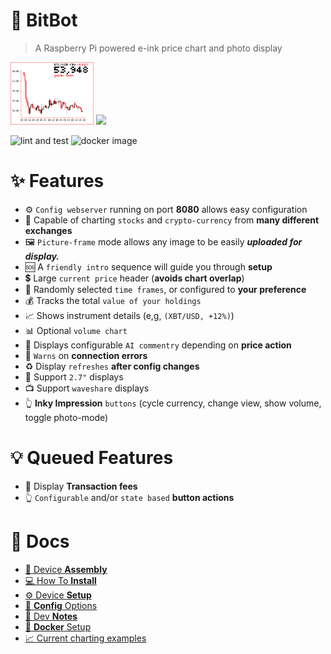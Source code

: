 # 🤖 **BitBot**
> A Raspberry Pi powered e-ink price chart and photo display
<div>
    <img height="100" src="docs/images/last_display.png">
    <img height="100" src="docs/images/kilobitbot-v2.jpg">
</div>

![lint and test](https://github.com/donbing/bitbot/actions/workflows/lint-and-test-python.yml/badge.svg)
![docker image](https://github.com/donbing/bitbot/actions/workflows/build-and-push-image.yaml/badge.svg)

# ✨ Features
 - ⚙️ `Config webserver` running on port **8080** allows easy configuration
 - 🏦 Capable of charting `stocks` and `crypto-currency` from **many different exchanges**
 - 🖼️ `Picture-frame` mode allows any image to be easily ***uploaded for display.***
 - 🆘 A `friendly intro` sequence will guide you through **setup**
 - 💲 Large `current price` header (**avoids chart overlap**) 
 - 🎲 Randomly selected `time frames`, or configured to **your preference**
 - 💰 Tracks the total `value of your holdings` 
 - 📈 Shows instrument details (e,g, ```(XBT/USD, +12%)```)
 - 📊 Optional `volume chart`
 - 💬 Displays configurable `AI commentry` depending on **price action**
 - 📡 `Warns` on **connection errors**
 - ♻️ Display `refreshes` **after config changes** 
 - 👶 Support `2.7"` displays
 - 📺 Support `waveshare` displays
 - 👆 **Inky Impression** `buttons` (cycle currency, change view, show volume, toggle photo-mode)
 
# 💡 Queued Features
 - 💸 Display **Transaction fees**
 - 👆 `Configurable` and/or `state based` **button actions**

# 📝 Docs
 - [🔗 Device **Assembly**](docs/device_assembly.md)
 - [💻 How To **Install**](docs/app_install.md)
 - [⚙️ Device **Setup**](docs/device_setup.md)
 - [💾 **Config** Options](docs/config_options.md)
 - [📒 Dev **Notes**](docs/development.md)
 - [🐋 **Docker** Setup](docs/docker_installation.md)
 - [📈 Current charting examples](/tests/images/)
